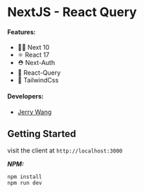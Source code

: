 # NextJS - React Query

#### Features:

- 👏🏼 Next 10
- ⚛️ React 17
- ⛑️ Next-Auth
- 🧪 React-Query
- 💄 TailwindCss

#### Developers:

- [Jerry Wang](https://jerry.c1495616.online)

## Getting Started

visit the client at `http://localhost:3000`


**_NPM:_**

```
npm install
npm run dev
```

